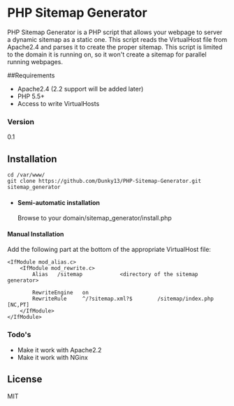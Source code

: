 # PHP Sitemap Generator
PHP Sitemap Generator is a PHP script that allows your webpage to server a dynamic sitemap as a static one.
This script reads the VirtualHost file from Apache2.4 and parses it to create the proper sitemap. This script is limited to the domain it is running on, so it won't create a sitemap for parallel running webpages.

##Requirements
  - Apache2.4 (2.2 support will be added later)
  - PHP 5.5+
  - Access to write VirtualHosts

### Version
0.1

## Installation

```
cd /var/www/
git clone https://github.com/Dunky13/PHP-Sitemap-Generator.git sitemap_generator
```
 *  #### Semi-automatic installation
    Browse to your domain/sitemap_generator/install.php
 #### Manual Installation 
Add the following part at the bottom of the appropriate VirtualHost file:
```
<IfModule mod_alias.c>
    <IfModule mod_rewrite.c>
        Alias	/sitemap			<directory of the sitemap generator>

		RewriteEngine 	on
		RewriteRule		^/?sitemap.xml?$		/sitemap/index.php [NC,PT]
	</IfModule>
</IfModule>
```

### Todo's

 - Make it work with Apache2.2
 - Make it work with NGinx

License
----
MIT
